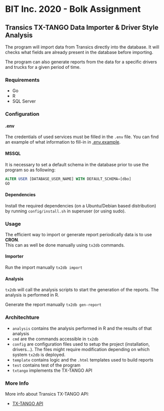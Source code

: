 # BIT Inc. 2020 - Bolk Assignment

## Transics TX-TANGO Data Importer & Driver Style Analysis

The program will import data from Transics directly into the database.
It will checks what fields are already present in the database before importing.

The program can also generate reports from the data for a specific drivers and trucks for a given period of time.

### Requirements

* Go
* R
* SQL Server

### Configuration

#### .env

The credentials of used services must be filled in the `.env` file. You can find an example of what information to fill-in in [.env.example](.env.example).

#### MSSQL

It is necessary to set a default schema in the database prior to use the program so as following:

```sql
ALTER USER [DATABASE_USER_NAME] WITH DEFAULT_SCHEMA=[dbo]
GO

```

#### Dependencies

Install the required dependencies (on a Ubuntu/Debian based distribution) by running `config/install.sh` in superuser (or using sudo).

### Usage

The efficient way to import or generate report periodically data is to use **CRON**.  
This can as well be done manually using `tx2db` commands.

#### Importer

Run the import manually
```tx2db import```

#### Analysis

`tx2db` will call the analysis scripts to start the generation of the reports.
The analysis is performed in R.

Generate the report manually
```tx2db gen-report```

### Architechture

* ```analysis``` contains the analysis performed in R and the results of that analysis
* ```cmd``` are the commands accessible in `tx2db`
* ```config``` are configuration files used to setup the project (installation, drivers...). The files might require modification depending on which system `tx2db` is deployed.
* ```template``` contains logic and the `.html` templates used to build reports
* ```test``` contains test of the program
* ```txtango``` implements the TX-TANGO API


### More Info

More info about Transics TX-TANGO API:
* [TX-TANGO API](http://integratorsprod.transics.com/OperationOverview.aspx)
